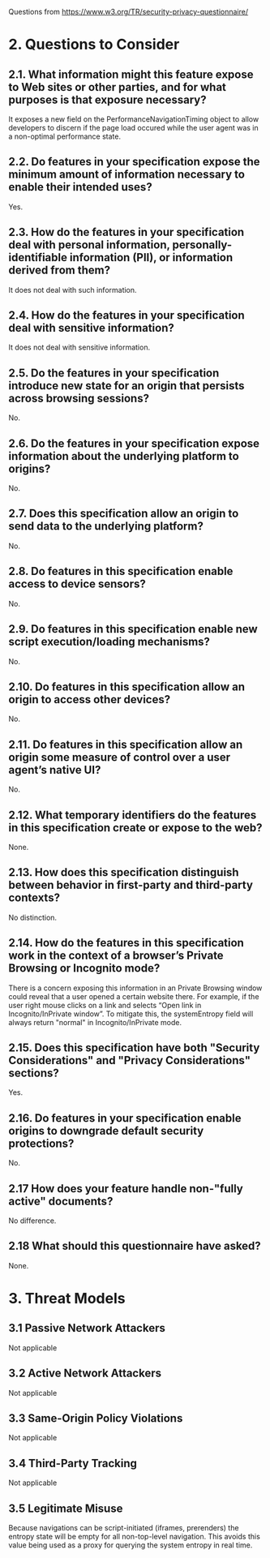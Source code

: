 Questions from https://www.w3.org/TR/security-privacy-questionnaire/

# 2. Questions to Consider

## 2.1. What information might this feature expose to Web sites or other parties, and for what purposes is that exposure necessary?

It exposes a new field on the PerformanceNavigationTiming object to allow developers to discern if the page load occured while the user agent was in a non-optimal performance state.

## 2.2. Do features in your specification expose the minimum amount of information necessary to enable their intended uses?

Yes.

## 2.3. How do the features in your specification deal with personal information, personally-identifiable information (PII), or information derived from them?

It does not deal with such information.

## 2.4. How do the features in your specification deal with sensitive information?

It does not deal with sensitive information.

## 2.5. Do the features in your specification introduce new state for an origin that persists across browsing sessions?

No.

## 2.6. Do the features in your specification expose information about the underlying platform to origins?

No.

## 2.7. Does this specification allow an origin to send data to the underlying platform?

No.

## 2.8. Do features in this specification enable access to device sensors?

No.

## 2.9. Do features in this specification enable new script execution/loading mechanisms?

No.

## 2.10. Do features in this specification allow an origin to access other devices?

No.

## 2.11. Do features in this specification allow an origin some measure of control over a user agent’s native UI?

No.

## 2.12. What temporary identifiers do the features in this specification create or expose to the web?

None.

## 2.13. How does this specification distinguish between behavior in first-party and third-party contexts?

No distinction.

## 2.14. How do the features in this specification work in the context of a browser’s Private Browsing or Incognito mode?

There is a concern exposing this information in an Private Browsing window could reveal that a user opened a certain website there. For example, if the user right mouse clicks on a link and selects “Open link in Incognito/InPrivate window”. To mitigate this, the systemEntropy field will always return "normal" in Incognito/InPrivate mode.

## 2.15. Does this specification have both "Security Considerations" and "Privacy Considerations" sections?

Yes.

## 2.16. Do features in your specification enable origins to downgrade default security protections?

No.

## 2.17 How does your feature handle non-"fully active" documents?

No difference.

## 2.18 What should this questionnaire have asked?

None.

# 3. Threat Models

## 3.1 Passive Network Attackers

Not applicable

## 3.2 Active Network Attackers

Not applicable

## 3.3 Same-Origin Policy Violations

Not applicable

## 3.4 Third-Party Tracking

Not applicable

## 3.5 Legitimate Misuse

Because navigations can be script-initiated (iframes, prerenders) the entropy state will be empty for all non-top-level navigation. This avoids this value being used as a proxy for querying the system entropy in real time.
